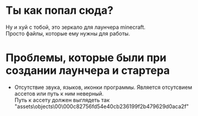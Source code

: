 # Ты как попал сюда?
Ну и хуй с тобой, это зеркало для лаунчера minecraft.  
Просто файлы, которые ему нужны для работы.

# Проблемы, которые были при создании лаунчера и стартера
- Отсутствие звука, языков, иконки программы. Является отсутсвием ассетов или путь к ним неверный.  
Путь к ассету должен выглядеть так "assets\objects\00\000c82756fd54e40cb236199f2b479629d0aca2f"  

